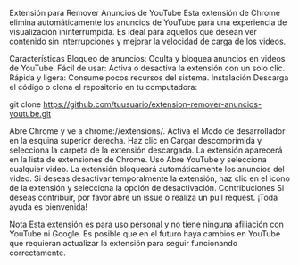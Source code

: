 Extensión para Remover Anuncios de YouTube
Esta extensión de Chrome elimina automáticamente los anuncios de YouTube para una experiencia de visualización ininterrumpida. Es ideal para aquellos que desean ver contenido sin interrupciones y mejorar la velocidad de carga de los videos.

Características
Bloqueo de anuncios: Oculta y bloquea anuncios en videos de YouTube.
Fácil de usar: Activa o desactiva la extensión con un solo clic.
Rápida y ligera: Consume pocos recursos del sistema.
Instalación
Descarga el código o clona el repositorio en tu computadora:

git clone https://github.com/tuusuario/extension-remover-anuncios-youtube.git

Abre Chrome y ve a chrome://extensions/.
Activa el Modo de desarrollador en la esquina superior derecha.
Haz clic en Cargar descomprimida y selecciona la carpeta de la extensión descargada.
La extensión aparecerá en la lista de extensiones de Chrome.
Uso
Abre YouTube y selecciona cualquier video.
La extensión bloqueará automáticamente los anuncios del video.
Si deseas desactivar temporalmente la extensión, haz clic en el icono de la extensión y selecciona la opción de desactivación.
Contribuciones
Si deseas contribuir, por favor abre un issue o realiza un pull request. ¡Toda ayuda es bienvenida!

Nota
Esta extensión es para uso personal y no tiene ninguna afiliación con YouTube ni Google. Es posible que en el futuro haya cambios en YouTube que requieran actualizar la extensión para seguir funcionando correctamente.
